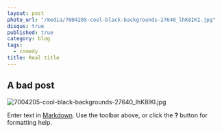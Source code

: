 ```yaml
---
layout: post
photo_url: "/media/7004205-cool-black-backgrounds-27640_lhK8IKI.jpg"
disqus: true
published: true
category: blog
tags: 
  - comedy
title: Real title
---
```


## A bad post

![7004205-cool-black-backgrounds-27640_lhK8IKI.jpg]({{site.baseurl}}/media/7004205-cool-black-backgrounds-27640_lhK8IKI.jpg)

Enter text in [Markdown](http://daringfireball.net/projects/markdown/). Use the toolbar above, or click the **?** button for formatting help.
